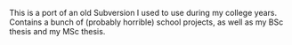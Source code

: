 This is a port of an old Subversion I used to use during my college years. Contains a bunch of (probably horrible) school projects, as well as my BSc thesis and my MSc thesis.
